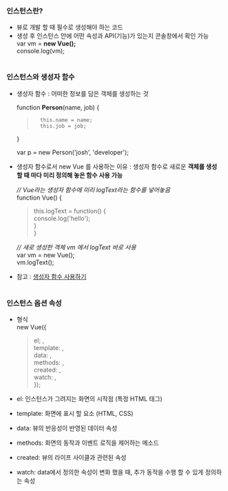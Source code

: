 ### 인스턴스란? 
- 뷰로 개발 할 때 필수로 생성해야 하는 코드 
- 생성 후 인스턴스 안에 어떤 속성과 API(기능)가 있는지 콘솔창에서 확인 가능    
	var vm = **new Vue();**    
	console.log(vm);   
#
### 인스턴스와 생성자 함수 
- 생성자 함수 : 어떠한 정보를 담은 객체를 생성하는 것 

	function **Person**(name, job) {   
	>		this.name = name;   
	>		this.job = job;   
	}   

	var p = new Person('josh', 'developer');   

- 생성자 함수로서 new Vue 를 사용하는 이유 : 생성자 함수로 새로운 **객체를 생성 할 때 마다 미리 정의해 놓은 함수 사용 가능** 
	
	*// Vue라는 생성자 함수에 미리 logText라는 함수를 넣어놓음*   
	function Vue() {   
	>	this.logText = function() {   
	>		console.log('hello');   
		}   
	}   
	
	*// 새로 생성한 객체 vm 에서 logText 바로 사용*   
	var vm = new Vue();   
	vm.logText();    	

* 참고 : [생성자 함수 사용하기](https://developer.mozilla.org/ko/docs/Web/JavaScript/Guide/Obsolete_Pages/Core_JavaScript_1.5_Guide/Creating_New_Objects/Using_a_Constructor_Function)
#
### 인스턴스 옵션 속성 
- 형식    
	new Vue({ 	  
	>	el; ,   
	>	template: ,   
	>	data: ,   
	>	methods: ,   
	>	created: ,   
	>	watch: ,   
	});    

- el: 인스턴스가 그려지는 화면의 시작점 (특정 HTML 태그)
- template: 화면에 표시 할 요소 (HTML, CSS)
- data: 뷰의 반응성이 반영된 데이터 속성 
- methods: 화면의 동작과 이벤트 로직을 제어하는 메소드 
- created: 뷰의 라이프 사이클과 관련된 속성 
- watch: data에서 정의한 속성이 변화 했을 때, 추가 동작을 수행 할 수 있게 정의하는 속성 


